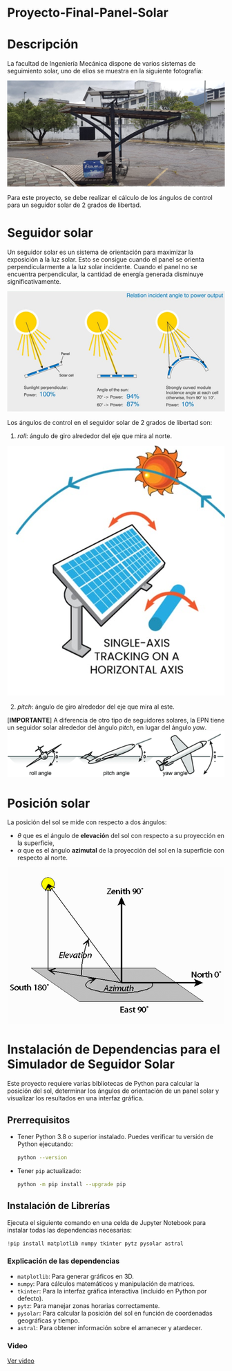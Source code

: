 # Proyecto-Final-Panel-Solar

# Descripción
La facultad de Ingeniería Mecánica dispone de varios sistemas de seguimiento solar, uno de ellos se muestra en la siguiente fotografía:

<img src="assets/Imagen-7.jpg" width="600" />

Para este proyecto, se debe realizar el cálculo de los ángulos de control para un seguidor solar de 2 grados de libertad. 

# Seguidor solar
Un seguidor solar es un sistema de orientación para maximizar la exposición a la luz solar. Esto se consigue cuando el panel se orienta perpendicularmente a la luz solar incidente. Cuando el panel no se encuentra perpendicular, la cantidad de energía generada disminuye significativamente.

![alt text](assets/image-6.png)

Los ángulos de control en el seguidor solar de 2 grados de libertad son:

1. $roll$: ángulo de giro alrededor del eje que mira al norte.

![alt text](assets/image-3.png)

2. $pitch$: ángulo de giro alrededor del eje que mira al este.

[**IMPORTANTE**] A diferencia de otro tipo de seguidores solares, la EPN tiene un seguidor solar alrededor del ángulo $pitch$, en lugar del ángulo $yaw$. 
![alt text](assets/image-4.png)

# Posición solar
La posición del sol se mide con respecto a dos ángulos: 
* $\theta$ que es el ángulo de **elevación** del sol con respecto a su proyección en la superficie,
* $\alpha$ que es el ángulo **azimutal** de la proyección del sol en la superficie con respecto al norte.

![alt text](assets/image-1.png)

# Instalación de Dependencias para el Simulador de Seguidor Solar

Este proyecto requiere varias bibliotecas de Python para calcular la posición del sol, determinar los ángulos de orientación de un panel solar y visualizar los resultados en una interfaz gráfica.

## Prerrequisitos

- Tener Python 3.8 o superior instalado. Puedes verificar tu versión de Python ejecutando:
  ```sh
  python --version
  ```
- Tener `pip` actualizado:
  ```sh
  python -m pip install --upgrade pip
  ```

## Instalación de Librerías

Ejecuta el siguiente comando en una celda de Jupyter Notebook para instalar todas las dependencias necesarias:

```python
!pip install matplotlib numpy tkinter pytz pysolar astral
```

### Explicación de las dependencias

- `matplotlib`: Para generar gráficos en 3D.
- `numpy`: Para cálculos matemáticos y manipulación de matrices.
- `tkinter`: Para la interfaz gráfica interactiva (incluido en Python por defecto).
- `pytz`: Para manejar zonas horarias correctamente.
- `pysolar`: Para calcular la posición del sol en función de coordenadas geográficas y tiempo.
- `astral`: Para obtener información sobre el amanecer y atardecer.

### Video

[Ver video](assets/Video_de_ejecucion.mp4)
